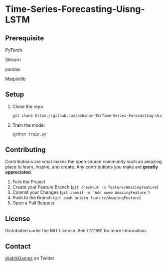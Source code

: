 # Time-Series-Forecasting-Uisng-LSTM

## Prerequisite

PyTorch

Sklearn

pandas 

Matplotlib

## Setup

1. Clone the repo
   ```sh
   git clone https://github.com/abhinav-TB/Time-Series-Forecasting-Uisng-LSTM.git
   ```
2. Train the model
   ```sh
   python train.py
   ```


## Contributing

Contributions are what makes the open source community such an amazing place to  learn, inspire, and create. Any contributions you make are **greatly appreciated**.

1. Fork the Project
2. Create your Feature Branch (`git checkout -b feature/AmazingFeature`)
3. Commit your Changes (`git commit -m 'Add some AmazingFeature'`)
4. Push to the Branch (`git push origin feature/AmazingFeature`)
5. Open a Pull Request
<!-- LICENSE -->
##  License

Distributed under the MIT License. See `LICENSE` for more information.

<!-- CONTACT -->
## Contact

[@abhiGamez](https://twitter.com/abhiGamez) on Twitter
